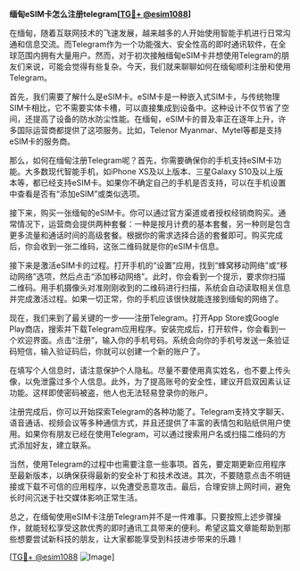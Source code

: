 **缅甸eSIM卡怎么注册telegram[[TG💪+ @esim1088](https://t.me/s/esim1088)]**

在缅甸，随着互联网技术的飞速发展，越来越多的人开始使用智能手机进行日常沟通和信息交流。而Telegram作为一个功能强大、安全性高的即时通讯软件，在全球范围内拥有大量用户。然而，对于初次接触缅甸eSIM卡并想使用Telegram的朋友们来说，可能会觉得有些复杂。今天，我们就来聊聊如何在缅甸顺利注册和使用Telegram。

首先，我们需要了解什么是eSIM卡。eSIM卡是一种嵌入式SIM卡，与传统物理SIM卡相比，它不需要实体卡槽，可以直接集成到设备中。这种设计不仅节省了空间，还提高了设备的防水防尘性能。在缅甸，eSIM卡的普及率正在逐年上升，许多国际运营商都提供了这项服务。比如，Telenor Myanmar、Mytel等都是支持eSIM卡的服务商。

那么，如何在缅甸注册Telegram呢？首先，你需要确保你的手机支持eSIM卡功能。大多数现代智能手机，如iPhone XS及以上版本、三星Galaxy S10及以上版本等，都已经支持eSIM卡。如果你不确定自己的手机是否支持，可以在手机设置中查看是否有“添加eSIM”或类似选项。

接下来，购买一张缅甸的eSIM卡。你可以通过官方渠道或者授权经销商购买。通常情况下，运营商会提供两种套餐：一种是按月计费的基本套餐，另一种则是包含更多流量和通话时间的高级套餐。根据你的需求选择合适的套餐即可。购买完成后，你会收到一张二维码，这张二维码就是你的eSIM卡信息。

接下来是激活eSIM卡的过程。打开手机的“设置”应用，找到“蜂窝移动网络”或“移动网络”选项，然后点击“添加移动网络”。此时，你会看到一个提示，要求你扫描二维码。用手机摄像头对准刚刚收到的二维码进行扫描，系统会自动读取相关信息并完成激活过程。如果一切正常，你的手机应该很快就能连接到缅甸的网络了。

现在，我们来到了最关键的一步——注册Telegram。打开App Store或Google Play商店，搜索并下载Telegram应用程序。安装完成后，打开软件，你会看到一个欢迎界面。点击“注册”，输入你的手机号码。系统会向你的手机号发送一条验证码短信，输入验证码后，你就可以创建一个新的账户了。

在填写个人信息时，请注意保护个人隐私。尽量不要使用真实姓名，也不要上传头像，以免泄露过多个人信息。此外，为了提高账号的安全性，建议开启双因素认证功能。这样即使密码被盗，他人也无法轻易登录你的账户。

注册完成后，你可以开始探索Telegram的各种功能了。Telegram支持文字聊天、语音通话、视频会议等多种通信方式，并且还提供了丰富的表情包和贴纸供用户使用。如果你有朋友已经在使用Telegram，可以通过搜索用户名或扫描二维码的方式添加好友，建立联系。

当然，使用Telegram的过程中也需要注意一些事项。首先，要定期更新应用程序至最新版本，以确保获得最新的安全补丁和技术改进。其次，不要随意点击不明链接或下载不可信的应用程序，以免遭受恶意攻击。最后，合理安排上网时间，避免长时间沉迷于社交媒体影响正常生活。

总之，在缅甸使用eSIM卡注册Telegram并不是一件难事。只要按照上述步骤操作，就能轻松享受这款优秀的即时通讯工具带来的便利。希望这篇文章能帮助到那些想要尝试新科技的朋友，让大家都能享受到科技进步带来的乐趣！

[[TG💪+ @esim1088](https://t.me/s/esim1088) ![Image](https://i.postimg.cc/4NQfJmqS/Snipaste-2025-05-13-00-14-12.png)]